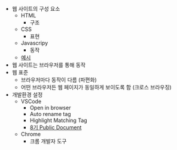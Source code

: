 - 웹 사이트의 구성 요소
    - HTML
        - 구조
    - CSS
        - 표현
    - Javascripy
        - 동작
    - [예시](http://html-css-js.com/)
- 웹 사이트는 브라우저를 통해 동작
- 웹 표준
    - 브라우저마다 동작이 다름 (파편화)
    - 어떤 브라우저든 웹  페이지가 동일하게 보이도록 함 (크로스 브라우징)
- 개발환경 설정
    - VSCode
        - Open in browser
        - Auto rename tag
        - Highlight Matching Tag
        - [8기 Public Document](http://abit.ly/ssafy8-document)
    - Chrome
        - 크롬 개발자 도구